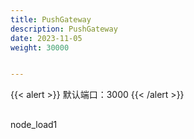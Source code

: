 ```yaml
---
title: PushGateway
description: PushGateway
date: 2023-11-05
weight: 30000


---
```

{{< alert >}}
默认端口：3000
{{< /alert >}}

##



node_load1

















